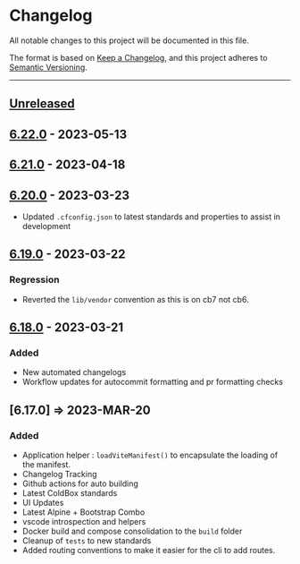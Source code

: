 # Changelog

All notable changes to this project will be documented in this file.

The format is based on [Keep a Changelog](https://keepachangelog.com/en/1.0.0/),
and this project adheres to [Semantic Versioning](https://semver.org/spec/v2.0.0.html).

* * *

## [Unreleased]

## [6.22.0] - 2023-05-13

## [6.21.0] - 2023-04-18

## [6.20.0] - 2023-03-23

-   Updated `.cfconfig.json` to latest standards and properties to assist in development

## [6.19.0] - 2023-03-22

### Regression

-   Reverted the `lib/vendor` convention as this is on cb7 not cb6.

## [6.18.0] - 2023-03-21

### Added

-   New automated changelogs
-   Workflow updates for autocommit formatting and pr formatting checks

## [6.17.0] => 2023-MAR-20

### Added

-   Application helper : `loadViteManifest()` to encapsulate the loading of the manifest.
-   Changelog Tracking
-   Github actions for auto building
-   Latest ColdBox standards
-   UI Updates
-   Latest Alpine + Bootstrap Combo
-   vscode introspection and helpers
-   Docker build and compose consolidation to the `build` folder
-   Cleanup of `tests` to new standards
-   Added routing conventions to make it easier for the cli to add routes.

[Unreleased]: https://github.com/coldbox-templates/vite/compare/v6.22.0...HEAD

[6.22.0]: https://github.com/coldbox-templates/vite/compare/v6.21.0...v6.22.0

[6.21.0]: https://github.com/coldbox-templates/vite/compare/v6.20.0...v6.21.0

[6.20.0]: https://github.com/coldbox-templates/vite/compare/v6.19.0...v6.20.0

[6.19.0]: https://github.com/coldbox-templates/vite/compare/v6.18.0...v6.19.0

[6.18.0]: https://github.com/coldbox-templates/vite/compare/76f465f4b542dc77e14756aec1cb1622f9d99f21...v6.18.0
